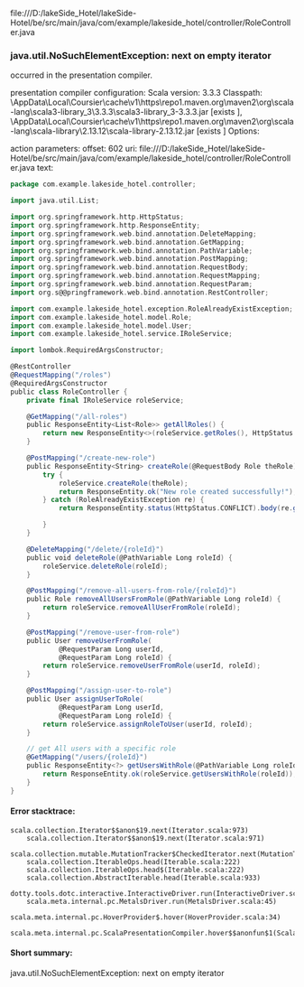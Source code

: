 file:///D:/lakeSide_Hotel/lakeSide-Hotel/be/src/main/java/com/example/lakeside_hotel/controller/RoleController.java
### java.util.NoSuchElementException: next on empty iterator

occurred in the presentation compiler.

presentation compiler configuration:
Scala version: 3.3.3
Classpath:
<HOME>\AppData\Local\Coursier\cache\v1\https\repo1.maven.org\maven2\org\scala-lang\scala3-library_3\3.3.3\scala3-library_3-3.3.3.jar [exists ], <HOME>\AppData\Local\Coursier\cache\v1\https\repo1.maven.org\maven2\org\scala-lang\scala-library\2.13.12\scala-library-2.13.12.jar [exists ]
Options:



action parameters:
offset: 602
uri: file:///D:/lakeSide_Hotel/lakeSide-Hotel/be/src/main/java/com/example/lakeside_hotel/controller/RoleController.java
text:
```scala
package com.example.lakeside_hotel.controller;

import java.util.List;

import org.springframework.http.HttpStatus;
import org.springframework.http.ResponseEntity;
import org.springframework.web.bind.annotation.DeleteMapping;
import org.springframework.web.bind.annotation.GetMapping;
import org.springframework.web.bind.annotation.PathVariable;
import org.springframework.web.bind.annotation.PostMapping;
import org.springframework.web.bind.annotation.RequestBody;
import org.springframework.web.bind.annotation.RequestMapping;
import org.springframework.web.bind.annotation.RequestParam;
import org.s@@pringframework.web.bind.annotation.RestController;

import com.example.lakeside_hotel.exception.RoleAlreadyExistException;
import com.example.lakeside_hotel.model.Role;
import com.example.lakeside_hotel.model.User;
import com.example.lakeside_hotel.service.IRoleService;

import lombok.RequiredArgsConstructor;

@RestController
@RequestMapping("/roles")
@RequiredArgsConstructor
public class RoleController {
    private final IRoleService roleService;

    @GetMapping("/all-roles")
    public ResponseEntity<List<Role>> getAllRoles() {
        return new ResponseEntity<>(roleService.getRoles(), HttpStatus.FOUND);
    }

    @PostMapping("/create-new-role")
    public ResponseEntity<String> createRole(@RequestBody Role theRole) {
        try {
            roleService.createRole(theRole);
            return ResponseEntity.ok("New role created successfully!");
        } catch (RoleAlreadyExistException re) {
            return ResponseEntity.status(HttpStatus.CONFLICT).body(re.getMessage());

        }
    }

    @DeleteMapping("/delete/{roleId}")
    public void deleteRole(@PathVariable Long roleId) {
        roleService.deleteRole(roleId);
    }

    @PostMapping("/remove-all-users-from-role/{roleId}")
    public Role removeAllUsersFromRole(@PathVariable Long roleId) {
        return roleService.removeAllUserFromRole(roleId);
    }

    @PostMapping("/remove-user-from-role")
    public User removeUserFromRole(
            @RequestParam Long userId,
            @RequestParam Long roleId) {
        return roleService.removeUserFromRole(userId, roleId);
    }

    @PostMapping("/assign-user-to-role")
    public User assignUserToRole(
            @RequestParam Long userId,
            @RequestParam Long roleId) {
        return roleService.assignRoleToUser(userId, roleId);
    }

    // get All users with a specific role
    @GetMapping("/users/{roleId}")
    public ResponseEntity<?> getUsersWithRole(@PathVariable Long roleId) {
        return ResponseEntity.ok(roleService.getUsersWithRole(roleId));
    }
}

```



#### Error stacktrace:

```
scala.collection.Iterator$$anon$19.next(Iterator.scala:973)
	scala.collection.Iterator$$anon$19.next(Iterator.scala:971)
	scala.collection.mutable.MutationTracker$CheckedIterator.next(MutationTracker.scala:76)
	scala.collection.IterableOps.head(Iterable.scala:222)
	scala.collection.IterableOps.head$(Iterable.scala:222)
	scala.collection.AbstractIterable.head(Iterable.scala:933)
	dotty.tools.dotc.interactive.InteractiveDriver.run(InteractiveDriver.scala:168)
	scala.meta.internal.pc.MetalsDriver.run(MetalsDriver.scala:45)
	scala.meta.internal.pc.HoverProvider$.hover(HoverProvider.scala:34)
	scala.meta.internal.pc.ScalaPresentationCompiler.hover$$anonfun$1(ScalaPresentationCompiler.scala:368)
```
#### Short summary: 

java.util.NoSuchElementException: next on empty iterator